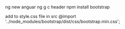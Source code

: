 ng new anguar
ng g c header
npm install bootstrap


add to style.css file in src 
@import '../node_modules/bootstrap/dist/css/bootstrap.min.css';